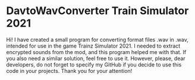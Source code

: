 # DavtoWavConverter Train Simulator 2021
 Hi! I have created a small program for converting format files .wav in .wav, intended for use in the game Trainz Simulator 2021. I needed to extract encrypted sounds from the mod, and this program helped me with that. If you also need a similar solution, feel free to use it. However, please, dear developers, do not forget to specify my GitHub if you decide to use this code in your projects. Thank you for your attention!
